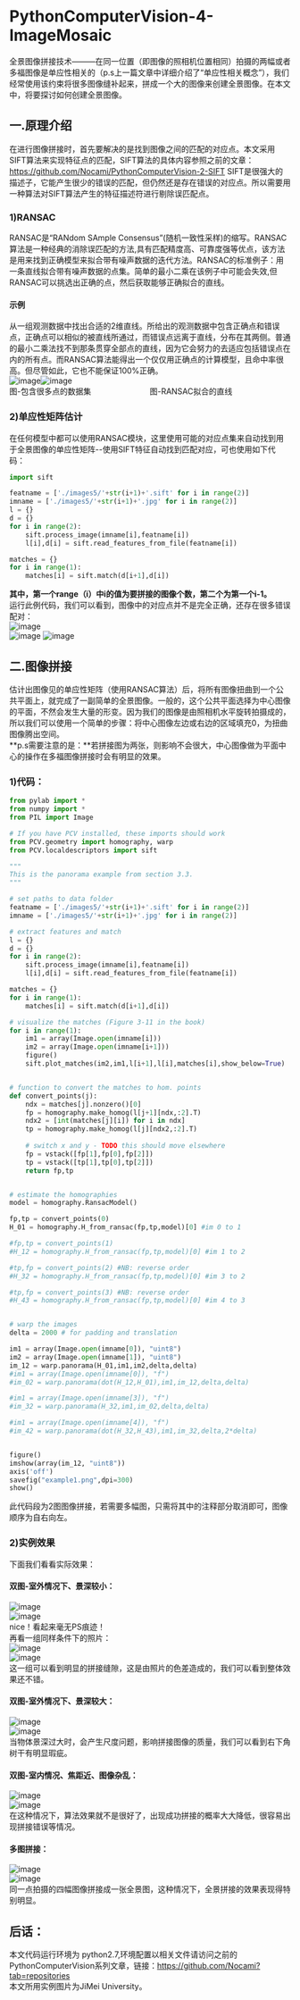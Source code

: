 # PythonComputerVision-4-ImageMosaic
全景图像拼接技术———在同一位置（即图像的照相机位置相同）拍摄的两幅或者多福图像是单应性相关的（p.s上一篇文章中详细介绍了“单应性相关概念”），我们经常使用该约束将很多图像缝补起来，拼成一个大的图像来创建全景图像。在本文中，将要探讨如何创建全景图像。  
## 一.原理介绍 
在进行图像拼接时，首先要解决的是找到图像之间的匹配的对应点。本文采用SIFT算法来实现特征点的匹配，SIFT算法的具体内容参照之前的文章：https://github.com/Nocami/PythonComputerVision-2-SIFT SIFT是很强大的描述子，它能产生很少的错误的匹配，但仍然还是存在错误的对应点。所以需要用一种算法对SIFT算法产生的特征描述符进行剔除误匹配点。
### 1)RANSAC
RANSAC是“RANdom SAmple Consensus”(随机一致性采样)的缩写。RANSAC算法是一种经典的消除误匹配的方法,具有匹配精度高、可靠度强等优点，该方法是用来找到正确模型来拟合带有噪声数据的迭代方法。RANSAC的标准例子：用一条直线拟合带有噪声数据的点集。简单的最小二乘在该例子中可能会失效,但RANSAC可以挑选出正确的点，然后获取能够正确拟合的直线。  
#### 示例
从一组观测数据中找出合适的2维直线。所给出的观测数据中包含正确点和错误点，正确点可以相似的被直线所通过，而错误点远离于直线，分布在其两侧。普通的最小二乘法找不到那条贯穿全部点的直线，因为它会努力的去适应包括错误点在内的所有点。而RANSAC算法能得出一个仅仅用正确点的计算模型，且命中率很高。但尽管如此，它也不能保证100%正确。  
![image](https://github.com/Nocami/PythonComputerVision-4-ImageMosaic/blob/master/images/1.png)![image](https://github.com/Nocami/PythonComputerVision-4-ImageMosaic/blob/master/images/2.png)  
图-包含很多点的数据集&ensp;&ensp;&ensp;&ensp;&ensp;&ensp;&ensp;&ensp;&ensp;&ensp;&ensp;&ensp;&ensp;&ensp;&ensp;图-RANSAC拟合的直线   
### 2)单应性矩阵估计
在任何模型中都可以使用RANSAC模块，这里使用可能的对应点集来自动找到用于全景图像的单应性矩阵--使用SIFT特征自动找到匹配对应，可也使用如下代码：  
~~~python
import sift

featname = ['./images5/'+str(i+1)+'.sift' for i in range(2)] 
imname = ['./images5/'+str(i+1)+'.jpg' for i in range(2)]
l = {}
d = {}
for i in range(2): 
    sift.process_image(imname[i],featname[i])
    l[i],d[i] = sift.read_features_from_file(featname[i])

matches = {}
for i in range(1):
    matches[i] = sift.match(d[i+1],d[i])
~~~
**其中，第一个range（i）中i的值为要拼接的图像个数，第二个为第一个i-1。**  
运行此例代码，我们可以看到，图像中的对应点并不是完全正确，还存在很多错误配对：  
![image](https://github.com/Nocami/PythonComputerVision-4-ImageMosaic/blob/master/images/%E6%99%AF%E6%B7%B1%E5%B0%8FA1.jpg)   
![image](https://github.com/Nocami/PythonComputerVision-4-ImageMosaic/blob/master/images/%E5%AE%A4%E5%86%851.jpg)
![image](https://github.com/Nocami/PythonComputerVision-4-ImageMosaic/blob/master/images/%E6%99%AF%E6%B7%B1%E5%A4%A71.jpg)  
## 二.图像拼接
估计出图像见的单应性矩阵（使用RANSAC算法）后，将所有图像扭曲到一个公共平面上，就完成了一副简单的全景图像。一般的，这个公共平面选择为中心图像的平面，不然会发生大量的形变。因为我们的图像是由照相机水平旋转拍摄成的，所以我们可以使用一个简单的步骤：将中心图像左边或右边的区域填充0，为扭曲图像腾出空间。  
**p.s需要注意的是：**若拼接图为两张，则影响不会很大，中心图像做为平面中心的操作在多福图像拼接时会有明显的效果。  
### 1)代码：
~~~python
from pylab import *
from numpy import *
from PIL import Image

# If you have PCV installed, these imports should work
from PCV.geometry import homography, warp
from PCV.localdescriptors import sift

"""
This is the panorama example from section 3.3.
"""

# set paths to data folder
featname = ['./images5/'+str(i+1)+'.sift' for i in range(2)] 
imname = ['./images5/'+str(i+1)+'.jpg' for i in range(2)]

# extract features and match
l = {}
d = {}
for i in range(2): 
    sift.process_image(imname[i],featname[i])
    l[i],d[i] = sift.read_features_from_file(featname[i])

matches = {}
for i in range(1):
    matches[i] = sift.match(d[i+1],d[i])

# visualize the matches (Figure 3-11 in the book)
for i in range(1):
    im1 = array(Image.open(imname[i]))
    im2 = array(Image.open(imname[i+1]))
    figure()
    sift.plot_matches(im2,im1,l[i+1],l[i],matches[i],show_below=True)


# function to convert the matches to hom. points
def convert_points(j):
    ndx = matches[j].nonzero()[0]
    fp = homography.make_homog(l[j+1][ndx,:2].T) 
    ndx2 = [int(matches[j][i]) for i in ndx]
    tp = homography.make_homog(l[j][ndx2,:2].T) 
    
    # switch x and y - TODO this should move elsewhere
    fp = vstack([fp[1],fp[0],fp[2]])
    tp = vstack([tp[1],tp[0],tp[2]])
    return fp,tp


# estimate the homographies
model = homography.RansacModel() 

fp,tp = convert_points(0)
H_01 = homography.H_from_ransac(fp,tp,model)[0] #im 0 to 1

#fp,tp = convert_points(1)
#H_12 = homography.H_from_ransac(fp,tp,model)[0] #im 1 to 2 

#tp,fp = convert_points(2) #NB: reverse order
#H_32 = homography.H_from_ransac(fp,tp,model)[0] #im 3 to 2 

#tp,fp = convert_points(3) #NB: reverse order
#H_43 = homography.H_from_ransac(fp,tp,model)[0] #im 4 to 3    


# warp the images
delta = 2000 # for padding and translation

im1 = array(Image.open(imname[0]), "uint8")
im2 = array(Image.open(imname[1]), "uint8")
im_12 = warp.panorama(H_01,im1,im2,delta,delta)
#im1 = array(Image.open(imname[0]), "f")
#im_02 = warp.panorama(dot(H_12,H_01),im1,im_12,delta,delta)

#im1 = array(Image.open(imname[3]), "f")
#im_32 = warp.panorama(H_32,im1,im_02,delta,delta)

#im1 = array(Image.open(imname[4]), "f")
#im_42 = warp.panorama(dot(H_32,H_43),im1,im_32,delta,2*delta)


figure()
imshow(array(im_12, "uint8"))
axis('off')
savefig("example1.png",dpi=300)
show()


~~~
此代码段为2图图像拼接，若需要多幅图，只需将其中的注释部分取消即可，图像顺序为自右向左。  
### 2)实例效果
下面我们看看实际效果：  
#### 双图-室外情况下、景深较小：
![image](https://github.com/Nocami/PythonComputerVision-4-ImageMosaic/blob/master/images/%E6%99%AF%E6%B7%B1%E5%B0%8FA1.jpg)  
![image](https://github.com/Nocami/PythonComputerVision-4-ImageMosaic/blob/master/images/%E6%99%AF%E6%B7%B1%E5%B0%8FA2.jpg)  
nice！看起来毫无PS痕迹！  
再看一组同样条件下的照片：  
![image](https://github.com/Nocami/PythonComputerVision-4-ImageMosaic/blob/master/images/%E6%99%AF%E6%B7%B1%E5%B0%8FB1.jpg)  
![image](https://github.com/Nocami/PythonComputerVision-4-ImageMosaic/blob/master/images/%E6%99%AF%E6%B7%B1%E5%B0%8FB2.jpg)  
这一组可以看到明显的拼接缝隙，这是由照片的色差造成的，我们可以看到整体效果还不错。  
#### 双图-室外情况下、景深较大：
![image](https://github.com/Nocami/PythonComputerVision-4-ImageMosaic/blob/master/images/%E6%99%AF%E6%B7%B1%E5%A4%A71.jpg)  
![image](https://github.com/Nocami/PythonComputerVision-4-ImageMosaic/blob/master/images/%E6%99%AF%E6%B7%B1%E5%A4%A72.jpg)  
当物体景深过大时，会产生尺度问题，影响拼接图像的质量，我们可以看到右下角树干有明显瑕疵。  
#### 双图-室内情况、焦距近、图像杂乱：
![image](https://github.com/Nocami/PythonComputerVision-4-ImageMosaic/blob/master/images/%E5%AE%A4%E5%86%851.jpg)  
![image](https://github.com/Nocami/PythonComputerVision-4-ImageMosaic/blob/master/images/%E5%AE%A4%E5%86%852.jpg)  
在这种情况下，算法效果就不是很好了，出现成功拼接的概率大大降低，很容易出现拼接错误等情况。  
#### 多图拼接：
![image](https://github.com/Nocami/PythonComputerVision-4-Panorama/blob/master/images/fin1.jpg)  
![image](https://github.com/Nocami/PythonComputerVision-4-Panorama/blob/master/images/fin2.jpg)  
同一点拍摄的四幅图像拼接成一张全景图，这种情况下，全景拼接的效果表现得特别明显。
## 后话：
本文代码运行环境为 python2.7,环境配置以相关文件请访问之前的PythonComputerVision系列文章，链接：https://github.com/Nocami?tab=repositories   
本文所用实例图片为JiMei University。
